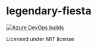 # legendary-fiesta

[![Azure DevOps builds](https://img.shields.io/azure-devops/build/CMPUT301F19T19/520e09ea-82c7-4d0e-a1b5-5111e47865fa/1)](https://dev.azure.com/CMPUT301F19T19/legendary-fiesta/_build)

Licensed under MIT license
